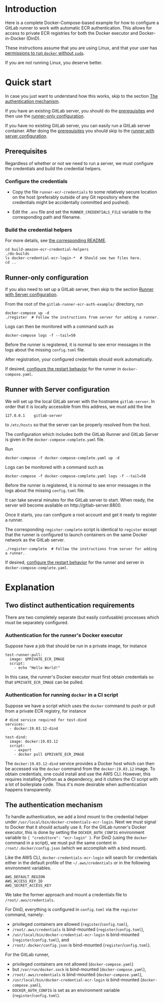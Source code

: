# Introduction

Here is a complete Docker-Compose-based example for how to configure
a GitLab runner to work with automatic ECR authentication. This allows
for access to private ECR registries for
both the Docker executor and Docker-in-Docker (DinD).

These instructions assume that you are using Linux, and that your user has
[permissions to run `docker` without `sudo`](https://docs.docker.com/engine/install/linux-postinstall/#manage-docker-as-a-non-root-user).

If you are not running Linux, you deserve better.

# Quick start

In case you just want to understand how this works, skip to the section [The authentication mechanism](#the-authentication-mechanism).

If you have an existing GitLab server, you should do the [prerequisites](#prerequisites)
and then use the [runner-only configuration](#runner-only-configuration).

If you have no existing GitLab server, you can easily run a GitLab
server container. After doing the [prerequisites](#prerequisites)
you should skip to the [runner with server configuration](#runner-with-server-configuration).

## Prerequisites

Regardless of whether or not we need to run a server, we must configure the credentials and build the credential helpers.

### Configure the credentials

* Copy the file `runner-ecr-credentials` to some relatively secure location
on the host (preferably outside of any Git repository where the credentials might
be accidentally committed and pushed). 

* Edit the `.env` file and set the `RUNNER_CREDENTIALS_FILE` variable to the
corresponding path and filename.

### Build the credential helpers

For more details, see [the corresponding README](build-amazon-ecr-credential-helpers/README.md).

```
cd build-amazon-ecr-credential-helpers
./do-builds
ls docker-credential-ecr-login-*  # Should see two files here.
cd ..
```

## Runner-only configuration

If you also need to set up a GitLab server, then skip to the section
[Runner with Server configuration](#runner-with-server-configuration).

From the root of the `gitlab-runner-ecr-auth-example/` directory, run

```
docker-compose up -d
./register  # Follow the instructions from server for adding a runner.
```

Logs can then be monitored with a command such as
```
docker-compose logs -f --tail=50
```
Before the runner is registered, it is normal to see error messages in
the logs about the missing `config.toml` file.

After registration, your configured credentials should work automatically.

If desired,
[configure the restart behavior](https://docs.docker.com/compose/compose-file/#restart)
for the runner in `docker-compose.yaml`.

## Runner with Server configuration

We will set up the local GitLab server with the hostname `gitlab-server`.
In order that it is locally accessible from this address, we must add the
line
```
127.0.0.1    gitlab-server
```
to `/etc/hosts` so that the server can be properly resolved from the host.

The configuration which includes both the GitLab Runner and GitLab Server
is given in the `docker-compose-complete.yaml` file.

Run
```
docker-compose -f docker-compose-complete.yaml up -d
```
Logs can be monitored with a command such as
```
docker-compose -f docker-compose-complete.yaml logs -f --tail=50
```
Before the runner is registered, it is normal to see error messages in
the logs about the missing `config.toml` file.

It can take several minutes for the GitLab server to start.
When ready, the server will become available on http://gitlab-server:8800.

Once it starts, you can configure a root account and get it ready to register
a runner.

The corresponding `register-complete` script is identical to `register`
except that the runner is configured to launch containers
on the same Docker network as the GitLab server.

```
./register-complete  # Follow the instructions from server for adding a runner.
```

If desired, [configure the restart behavior](https://docs.docker.com/compose/compose-file/#restart)
for the runner and server in `docker-compose-complete.yaml`.


# Explanation

## Two distinct authentication requirements

There are two completely separate (but easily confusable) processes which must be separately configured.

### Authentication for the runner's Docker executor

Suppose have a job that should be run in a private image, for instance
```
test-runner-pull:
  image: $PRIVATE_ECR_IMAGE
  script:
    - echo "Hello World!"
```
In this case, the runner's Docker executor must first obtain credentials
so that `$PRIVATE_ECR_IMAGE` can be pulled.

### Authentication for running `docker` in a CI script

Suppose we have a script which uses the `docker` command to push or
pull from a private ECR registry, for instance

```
# dind service required for test-dind
services:
  - docker:19.03.12-dind

test-dind:
  image: docker:19.03.12
  script:
    - export
    - docker pull $PRIVATE_ECR_IMAGE
```

The `docker:19.03.12-dind` service provides a Docker host which can then be
accessed via the `docker` command from the `docker:19.03.12` image. To obtain
credentials, one could install and use the AWS CLI. However, this requires
installing Python as a dependency, and it clutters the CI script with a lot
of boilerplate code. Thus it's more desirable when authentication happens
transparently.

## The authentication mechanism

To handle authentication, we add a bind mount to the credential helper
under `/usr/local/bin/docker-credentials-ecr-login`.
Next we must signal to Docker that it should actually use it.
For the GitLab runner's Docker executor, this is done
by setting the `DOCKER_AUTH_CONFIG` environment variable to 
`{ "credsStore": "ecr-login" }`. For DinD (using the
`docker` command in a script), we must put the same content in
`/root/.docker/config.json` (which we accomplish with a bind mount).

Like the AWS CLI, `docker-credentials-ecr-login` will search for
credentials either in the default profile of the
`~/.aws/credentials` or in the following environment variables.
```
AWS_DEFAULT_REGION
AWS_ACCESS_KEY_ID
AWS_SECRET_ACCESS_KEY
```
We take the former approach and mount a credentials file to
`/root/.aws/credentials`.

For DinD, everything is configured in `config.toml` via the `register`
command, namely:
* privileged containers are allowed (`register`/`config.toml`),
* `/root/.aws/credentials` is bind-mounted (`register`/`config.toml`),
* `/usr/local/bin/docker-credential-ecr-login` is bind-mounted (`register`/`config.toml`), and
* `/root/.docker/config.json` is bind-mounted (`register`/`config.toml`).

For the GitLab runner,
* privileged containers are not allowed (`docker-compose.yaml`)
* but `/var/run/docker.sock` is bind-mounted (`docker-compose.yaml`),
* `/root/.aws/credentials` is bind-mounted (`docker-compose.yaml`),
* `/usr/local/bin/docker-credential-ecr-login` is bind-mounted (`docker-compose.yaml`),
* `DOCKER_AUTH_CONFIG` is set as an environment variable (`register`/`config.toml`).

